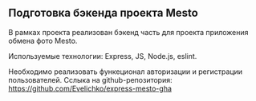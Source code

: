 ## Подготовка бэкенда проекта Mesto

В рамках проекта реализован бэкенд часть для проекта приложения обмена фото Mesto.

Используемые технологии: Express, JS, Node.js, eslint.

Необходимо реализовать функеционал авторизации и регистрации пользователей.
Сслыка на github-репозитория: https://github.com/Evelichko/express-mesto-gha
